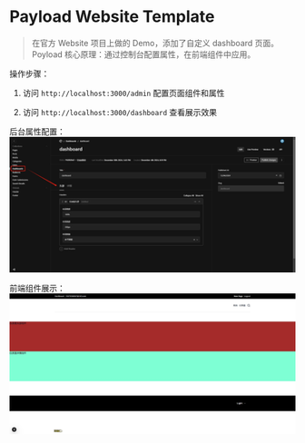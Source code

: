 # Payload Website Template

> 在官方 Website 项目上做的 Demo，添加了自定义 dashboard 页面。Poyload 核心原理：通过控制台配置属性，在前端组件中应用。

操作步骤：

1. 访问 `http://localhost:3000/admin` 配置页面组件和属性

2. 访问 `http://localhost:3000/dashboard` 查看展示效果

后台属性配置：
![例子](./admin-example.png)


前端组件展示：
![例子](./front-example.png)

